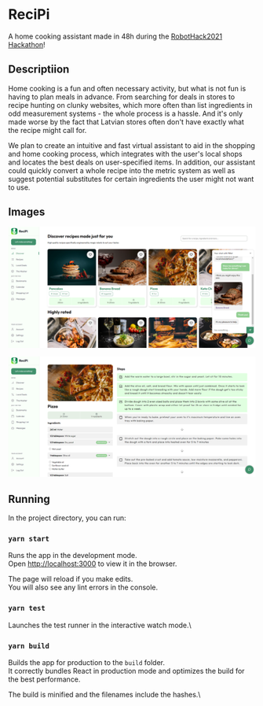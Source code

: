 # ReciPi

A home cooking assistant made in 48h during the [RobotHack2021 Hackathon](https://robothack.co/)!

## Descriptiion

Home cooking is a fun and often necessary activity, but what is not fun is having to plan meals in advance. From searching for deals in stores to recipe hunting on clunky websites, which more often than list ingredients in odd measurement systems - the whole process is a hassle. And it's only made worse by the fact that Latvian stores often don't have exactly what the recipe might call for.

We plan to create an intuitive and fast virtual assistant to aid in the shopping and home cooking process, which integrates with the user's local shops and locates the best deals on user-specified items. In addition, our assistant could quickly convert a whole recipe into the metric system as well as suggest potential substitutes for certain ingredients the user might not want to use.

## Images

![Image 1](/.images/image_1.png)

![Image 2](/.images/image_2.png)

## Running

In the project directory, you can run:

### `yarn start`

Runs the app in the development mode.\
Open [http://localhost:3000](http://localhost:3000) to view it in the browser.

The page will reload if you make edits.\
You will also see any lint errors in the console.

### `yarn test`

Launches the test runner in the interactive watch mode.\

### `yarn build`

Builds the app for production to the `build` folder.\
It correctly bundles React in production mode and optimizes the build for the best performance.

The build is minified and the filenames include the hashes.\
